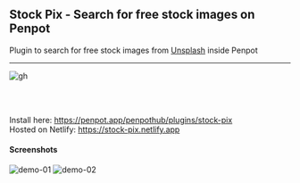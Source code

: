 ## Stock Pix - Search for free stock images on Penpot

Plugin to search for free stock images from [Unsplash](https://unsplash.com) inside Penpot 

<hr>

![gh](https://github.com/user-attachments/assets/a3fec954-e249-4340-adbb-d8dd15f1d906)

<br>
<br>

Install here: https://penpot.app/penpothub/plugins/stock-pix <br>
Hosted on Netlify: https://stock-pix.netlify.app


#### Screenshots
![demo-01](https://github.com/user-attachments/assets/850f00f7-6fcf-45d0-879f-4927196506ef)
![demo-02](https://github.com/user-attachments/assets/85957153-12c0-4c1c-aa9a-8db7ae516b30)



